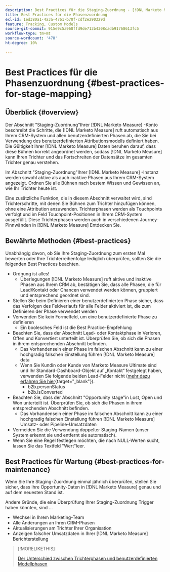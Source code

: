 ```yaml
---
description: Best Practices für die Staging-Zuordnung - [!DNL Marketo Measure]
title: Best Practices für die Phasenzuordnung
exl-id: 1ed380a1-4a3a-4761-b70f-cdf2e290329d
feature: Tracking, Custom Models
source-git-commit: 915e9c5a968ffd9de713b4308cadb91768613fc5
workflow-type: tm+mt
source-wordcount: '478'
ht-degree: 10%

---
```


# Best Practices für die Phasenzuordnung {#best-practices-for-stage-mapping}

## Überblick {#overview}

Der Abschnitt &quot;Staging-Zuordnung&quot;Ihrer [!DNL Marketo Measure] -Konto beschreibt die Schritte, die [!DNL Marketo Measure] ruft automatisch aus Ihrem CRM-System und allen benutzerdefinierten Phasen ab, die Sie bei Verwendung des benutzerdefinierten Attributionsmodells definiert haben. Die Gültigkeit Ihrer [!DNL Marketo Measure] Daten beruhen darauf, dass diese Bühnen korrekt angeordnet werden, sodass [!DNL Marketo Measure] kann Ihren Trichter und das Fortschreiten der Datensätze im gesamten Trichter genau verstehen.

Im Abschnitt &quot;Staging-Zuordnung&quot;Ihrer [!DNL Marketo Measure] -Instanz werden sowohl aktive als auch inaktive Phasen aus Ihrem CRM-System angezeigt. Ordnen Sie alle Bühnen nach bestem Wissen und Gewissen an, wie Ihr Trichter heute ist.

Eine zusätzliche Funktion, die in diesem Abschnitt verwaltet wird, sind Trichterschritte, mit denen Sie Bühnen zum Trichter hinzufügen können, ohne eine Attribution anzuwenden. Trichterphasen werden als Touchpoints verfolgt und im Feld Touchpoint-Positionen in Ihrem CRM-System ausgefüllt. Diese Trichterphasen werden auch in verschiedenen Journey-Pinnwänden in [!DNL Marketo Measure] Entdecken Sie.

## Bewährte Methoden {#best-practices}

Unabhängig davon, ob Sie Ihre Staging-Zuordnung zum ersten Mal bewerten oder Ihre Trichterreihenfolge lediglich überprüfen, sollten Sie die folgenden Best Practices beachten.

* Ordnung ist alles!
   * Überlegungen [!DNL Marketo Measure] ruft aktive und inaktive Phasen aus Ihrem CRM ab, bestätigen Sie, dass alle Phasen, die für Lead/Kontakt oder Chancen verwendet werden können, gruppiert und entsprechend geordnet sind.
* Stellen Sie beim Definieren einer benutzerdefinierten Phase sicher, dass das Verfolgen des Feldverlaufs für alle Felder aktiviert ist, die zum Definieren der Phase verwendet werden
* Verwenden Sie kein Formelfeld, um eine benutzerdefinierte Phase zu definieren
   * Ein boolesches Feld ist die Best Practice-Empfehlung
* Beachten Sie, dass der Abschnitt Lead- oder Kontaktphase in Verloren, Offen und Konvertiert unterteilt ist. Überprüfen Sie, ob sich die Phasen in ihrem entsprechenden Abschnitt befinden.
   * Das Vorhandensein einer Phase im falschen Abschnitt kann zu einer hochgradig falschen Einstellung führen [!DNL Marketo Measure] data
   * Wenn Sie Kundin oder Kunde von Marketo Measure Ultimate sind und Ihr Standard-Dashboard-Objekt auf „Kontakt“ festgelegt haben, verwenden Sie folgende beiden Lead-Felder nicht ([mehr dazu erfahren Sie hier](/help/marketo-measure-ultimate/data-integrity-requirement.md){target="_blank"}).
      * b2b.personStatus
      * b2b.isConverted
* Beachten Sie, dass der Abschnitt &quot;Opportunity stage&quot;in Lost, Open und Won unterteilt ist. Überprüfen Sie, ob sich die Phasen in ihrem entsprechenden Abschnitt befinden.
   * Das Vorhandensein einer Phase im falschen Abschnitt kann zu einer hochgradig falschen Einstellung führen [!DNL Marketo Measure] Umsatz- oder Pipeline-Umsatzdaten
* Vermeiden Sie die Verwendung doppelter Staging-Namen (unser System erkennt sie und entfernt sie automatisch).
* Wenn Sie eine Regel festlegen möchten, die nach NULL-Werten sucht, lassen Sie das Textfeld &quot;Wert&quot;leer.

## Best Practices für Wartung {#best-practices-for-maintenance}

Wenn Sie Ihre Staging-Zuordnung einmal jährlich überprüfen, stellen Sie sicher, dass Ihre Opportunity-Daten in [!DNL Marketo Measure] genau und auf dem neuesten Stand ist.

Andere Gründe, die eine Überprüfung Ihrer Staging-Zuordnung Trigger haben könnten, sind ...

* Wechsel in Ihrem Marketing-Team
* Alle Änderungen an Ihren CRM-Phasen
* Aktualisierungen am Trichter Ihrer Organisation
* Anzeigen falscher Umsatzdaten in Ihrer [!DNL Marketo Measure] Berichterstellung

>[!MORELIKETHIS]
>
>[Der Unterschied zwischen Trichterphasen und benutzerdefinierten Modellphasen](/help/advanced-marketo-measure-features/custom-attribution-models/custom-attribution-model-and-setup.md#the-difference-between-funnel-stages-and-custom-model-stages)
